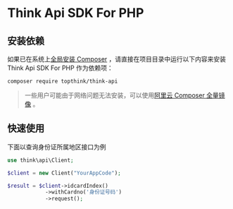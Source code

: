 # Think Api SDK For PHP

## 安装依赖
如果已在系统上[全局安装 Composer](https://getcomposer.org/doc/00-intro.md#globally) ，请直接在项目目录中运行以下内容来安装 Think Api SDK For PHP 作为依赖项：
```
composer require topthink/think-api
```
> 一些用户可能由于网络问题无法安装，可以使用[阿里云 Composer 全量镜像](https://developer.aliyun.com/composer) 。

## 快速使用

下面以查询身份证所属地区接口为例
```php
use think\api\Client;

$client = new Client("YourAppCode");

$result = $client->idcardIndex()
            ->withCardno('身份证号码')
            ->request();

```
